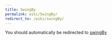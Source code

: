 ```yaml
---
title: SwingBy
permalink: wiki/SwingBy/
redirect_to: /wiki/swingBy/
---
```


You should automatically be redirected to [swingBy](/wiki/swingBy/)
